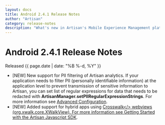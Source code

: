 ```yaml
---
layout: docs
title: Android 2.4.1 Release Notes
author: "Artisan"
category: release-notes
description: "What's new in Artisan's Mobile Experience Management platform."
---
```

# Android 2.4.1 Release Notes

Released {{ page.date | date: "%B %-d, %Y" }}

* [NEW] New support for PII filtering of Artisan analytics. If your application needs to filter PII (personally identifiable information) at the application level to prevent transmission of sensitive information to Artisan, you can set list of regular expressions for data that needs to be redacted with **ArtisanManager.setPIIRegularExpressionStrings**. For more information see <a href="/dev/android/advanced/#pii-filters">Advanced Configuration</a>.
* [NEW] Added support for hybrid apps using <a href="https://crosswalk-project.org/">Crosswalk</> webviews (org.xwalk.core.XWalkView). For more information see <a href="/dev/js/getting-started-with-hybrid-sdk/#android">Getting Started with the Artisan Javascript SDK</a>.
